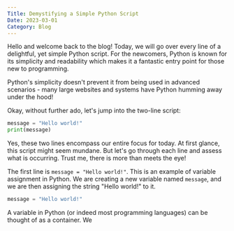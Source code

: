 ```yaml
---
Title: Demystifying a Simple Python Script
Date: 2023-03-01
Category: Blog
---
```


Hello and welcome back to the blog! Today, we will go over every line of a delightful, yet simple Python script. For the newcomers, Python is known for its simplicity and readability which makes it a fantastic entry point for those new to programming. 

Python's simplicity doesn't prevent it from being used in advanced scenarios - many large websites and systems have Python humming away under the hood!

Okay, without further ado, let's jump into the two-line script:

```python
message = "Hello world!"
print(message)
```

Yes, these two lines encompass our entire focus for today. At first glance, this script might seem mundane. But let's go through each line and assess what is occurring. Trust me, there is more than meets the eye!

The first line is `message = "Hello world!"`. This is an example of variable assignment in Python. We are creating a new variable named `message`, and we are then assigning the string "Hello world!" to it.

```python
message = "Hello world!"
```

A variable in Python (or indeed most programming languages) can be thought of as a container. We

